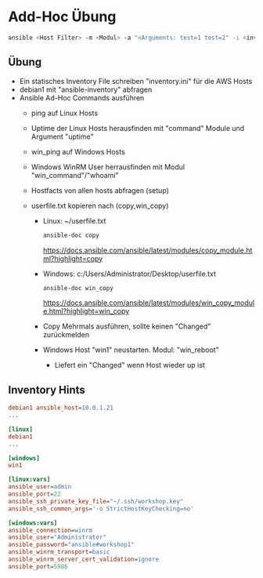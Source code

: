 # Add-Hoc Übung

```bash
ansible <Host Filter> -m <Modul> -a "<Arguments: test=1 test=2" -i <inventoryfile>
```

## Übung

- Ein statisches Inventory File schreiben "inventory.ini" für die AWS Hosts
- debian1 mit "ansible-inventory" abfragen
- Ansible Ad-Hoc Commands ausführen
  - ping auf Linux Hosts
  - Uptime der Linux Hosts herausfinden mit "command" Module und Argument "uptime"
  - win_ping auf Windows Hosts
  - Windows WinRM User herrausfinden mit Modul "win_command"/"whoami"
  - Hostfacts von allen hosts abfragen (setup)
  - userfile.txt kopieren nach (copy,win_copy)

    - Linux: ~/userfile.txt

      ```bash
      ansible-doc copy
      ```

      https://docs.ansible.com/ansible/latest/modules/copy_module.html?highlight=copy

    - Windows: c:/Users/Administrator/Desktop/userfile.txt

      ```bash
      ansible-doc win_copy
      ```

      https://docs.ansible.com/ansible/latest/modules/win_copy_module.html?highlight=win_copy
    
    - Copy Mehrmals ausführen, sollte keinen "Changed" zurückmelden

    - Windows Host "win1" neustarten. Modul: "win_reboot"
      - Liefert ein "Changed" wenn Host wieder up ist

## Inventory Hints

```ini
debian1 ansible_host=10.0.1.21
...

[linux]
debian1
...

[windows]
win1

[linux:vars]
ansible_user=admin
ansible_port=22
ansible_ssh_private_key_file="~/.ssh/workshop.key"
ansible_ssh_common_args='-o StrictHostKeyChecking=no'

[windows:vars]
ansible_connection=winrm
ansible_user="Administrator"
ansible_password="ansible#workshop1"
ansible_winrm_transport=basic
ansible_winrm_server_cert_validation=ignore
ansible_port=5986
```